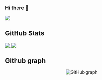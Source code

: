 ### Hi there 👋

![](https://github-profile-summary-cards.vercel.app/api/cards/profile-details?username=genie-ru&theme=dracula)

<h2>GitHub Stats</h2>


<a href="https://github.com/genie-ru/github-readme-stats">
  <img align="center" src="https://github-readme-stats.vercel.app/api?username=genie-ru&count_private=true&show_icons=true&theme=dark" />
</a>


<a href="https://github.com/genie-ru/github-readme-stats">
  <img align="center" src="https://github-readme-stats.vercel.app/api/top-langs/?username=genie-ru&count_private=true&theme=dark" />
</a>

<h2>Github graph</h2>

<p align="center">
  <img src="https://github-chart.vercel.app/api?user=genie-ru&theme=midnight-purple" alt="GitHub graph" />
</p>
